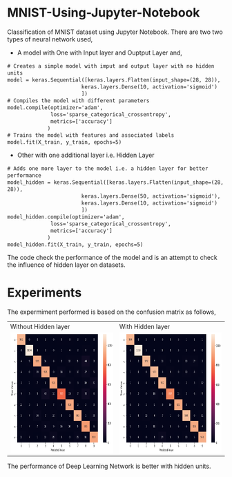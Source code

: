 # MNIST-Using-Jupyter-Notebook
Classification of MNIST dataset using Jupyter Notebook. There are two two types of neural network used,
- A model with One with Input layer and Ouptput Layer and,
```
# Creates a simple model with imput and output layer with no hidden units
model = keras.Sequential([keras.layers.Flatten(input_shape=(28, 28)),
                        keras.layers.Dense(10, activation='sigmoid')
                        ])
# Compiles the model with different parameters
model.compile(optimizer='adam',
              loss='sparse_categorical_crossentropy',
              metrics=['accuracy']
             )
# Trains the model with features and associated labels
model.fit(X_train, y_train, epochs=5)
```
- Other with one additional layer i.e. Hidden Layer
```
# Adds one more layer to the model i.e. a hidden layer for better performance
model_hidden = keras.Sequential([keras.layers.Flatten(input_shape=(28, 28)),
                        keras.layers.Dense(50, activation='sigmoid'),
                        keras.layers.Dense(10, activation='sigmoid')
                        ])
model_hidden.compile(optimizer='adam',
              loss='sparse_categorical_crossentropy',
              metrics=['accuracy']
             )
model_hidden.fit(X_train, y_train, epochs=5)
```
The code check the performance of the model and is an attempt to check the influence of hidden layer on datasets.

# Experiments
The expermiment performed is based on the confusion matrix as follows,

<table>
  <tr>
    <td>Without Hidden layer</td>
     <td>With Hidden layer</td>
  </tr>
  <tr>
    <td><img src="https://github.com/amitk0693/MNIST-Using-Jupyter-Notebook/blob/55f81e1b546569a37d71110c34cd5f5ed022c9c8/cnf1.png" width=380 height=280></td>
    <td><img src="https://github.com/amitk0693/MNIST-Using-Jupyter-Notebook/blob/55f81e1b546569a37d71110c34cd5f5ed022c9c8/cnf2.png" width=380 height=280></td>
  </tr>
 </table>
 
The performance of Deep Learning Network is better with hidden units.
